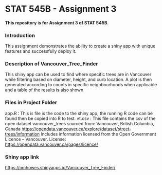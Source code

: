 # STAT 545B - Assignment 3
#### This repository is for Assignment 3 of STAT 545B. 
### __Introduction__

This assignment demonstrates the ability to create a shiny app with unique features and successfully deploy it. 

### Description of Vancouver_Tree_Finder

This shiny app can be used to find where specific trees are in Vancouver while filtering based on diameter, height, and curb location. A plot is then generated according to counts in specific neighbourhoods when applicable and a table of the results is also shown.

### Files in Project Folder

app.R : This is file is the code to the shiny app, the running R code can be found then be copied into R to test. 
vt.csv : This file contains the csv of the open dataset vancouver_trees sourced from: 
                   Vancouver, British Columbia, Canada https://opendata.vancouver.ca/explore/dataset/street-trees/information
                   Includes information licensed from the Open Government Licence – Vancouver. License: https://opendata.vancouver.ca/pages/licence/

### Shiny app link 

https://nmhowes.shinyapps.io/Vancouver_Tree_Finder/






